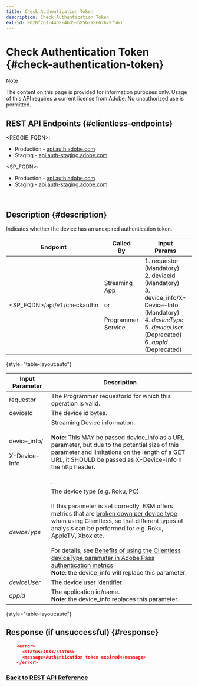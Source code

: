 ```yaml
---
title: Check Authentication Token
description: Check Authentication Token
exl-id: 9020f261-44d8-4bd5-b85b-a8667679f563
---
```

# Check Authentication Token {#check-authentication-token}

>[!NOTE]
>
>The content on this page is provided for information purposes only. Usage of this API requires a current license from Adobe. No unauthorized use is permitted.

## REST API Endpoints {#clientless-endpoints}

<REGGIE_FQDN>:

* Production - [api.auth.adobe.com](http://api.auth.adobe.com/)
* Staging - [api.auth-staging.adobe.com](http://api.auth-staging.adobe.com/)

<SP_FQDN>:

* Production - [api.auth.adobe.com](http://api.auth.adobe.com/)
* Staging - [api.auth-staging.adobe.com](http://api.auth-staging.adobe.com/)

</br>

## Description {#description}

Indicates whether the device has an unexpired authentication token.

| Endpoint | Called  </br>By | Input   </br>Params | HTTP  </br>Method | Response | HTTP  </br>Response |
| --- | --- | --- | --- | --- | --- |
| <SP_FQDN>/api/v1/checkauthn | Streaming App</br></br>or</br></br>Programmer Service | 1.  requestor (Mandatory)</br>2.  deviceId (Mandatory)</br>3.  device_info/X-Device-Info (Mandatory)</br>4.  _deviceType_ </br>5.  _deviceUser_ (Deprecated)</br>6.  _appId_ (Deprecated) | GET | XML or JSON containing error details if unsuccessful. | 200 - Success   </br>403 - No Success |

{style="table-layout:auto"}


| Input Parameter | Description |
| --- | --- |
| requestor | The Programmer requestorId for which this operation is valid. |
| deviceId | The device id bytes. |
| device_info/</br></br>X-Device-Info | Streaming Device information.</br></br>**Note**: This MAY be passed device_info as a URL parameter, but due to the potential size of this parameter and limitations on the length of a GET URL, it SHOULD be passed as X-Device-Info n the http header. </br></br><!--See the full details in [Passing Device and Connection Information](http://tve.helpdocsonline.com/passing-device-information)(/help/authentication/passing-client-information-device-connection-and-application.md)-->. |
| _deviceType_ | The device type (e.g. Roku, PC).</br></br>If this parameter is set correctly, ESM offers metrics that are [broken down per device type](/help/authentication/entitlement-service-monitoring-overview.md#clientless_device_type) when using Clientless, so that different types of analysis can be performed for e.g. Roku, AppleTV, Xbox etc.</br></br>For details, see [Benefits of using the Clientless deviceType parameter in Adobe Pass authentication metrics](/help/authentication/benefits-of-using-the-clientless-devicetype-parameter-in-pass-metrics.md)</br>**Note**: the device_info will replace this parameter. |
| _deviceUser_ | The device user identifier. |
| _appId_ | The application id/name.</br>**Note**: the device_info replaces this parameter. |

{style="table-layout:auto"}


## Response (if unsuccessful) {#response}

```JSON
    <error>
      <status>403</status>
      <message>Authentication token expired</message>
    </error>
```

### [Back to REST API Reference](/help/authentication/rest-api-reference.md)
